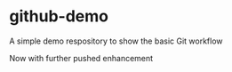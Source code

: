 # github-demo
A simple demo respository to show the basic Git workflow

Now with further pushed enhancement